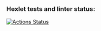 ### Hexlet tests and linter status:
[![Actions Status](https://github.com/Posashkov/php-project-9/workflows/hexlet-check/badge.svg)](https://github.com/Posashkov/php-project-9/actions)